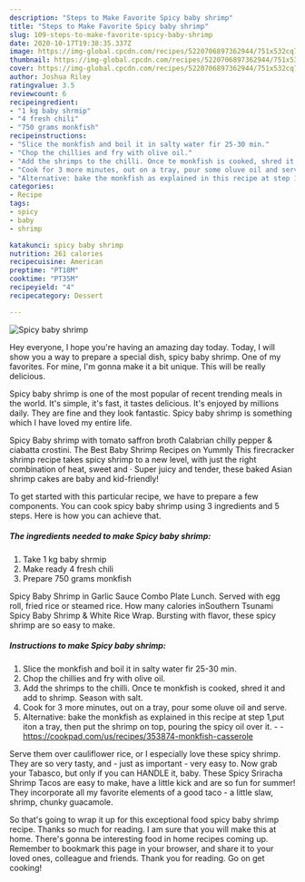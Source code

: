 ```yaml
---
description: "Steps to Make Favorite Spicy baby shrimp"
title: "Steps to Make Favorite Spicy baby shrimp"
slug: 109-steps-to-make-favorite-spicy-baby-shrimp
date: 2020-10-17T19:38:35.337Z
image: https://img-global.cpcdn.com/recipes/5220706897362944/751x532cq70/spicy-baby-shrimp-recipe-main-photo.jpg
thumbnail: https://img-global.cpcdn.com/recipes/5220706897362944/751x532cq70/spicy-baby-shrimp-recipe-main-photo.jpg
cover: https://img-global.cpcdn.com/recipes/5220706897362944/751x532cq70/spicy-baby-shrimp-recipe-main-photo.jpg
author: Joshua Riley
ratingvalue: 3.5
reviewcount: 6
recipeingredient:
- "1 kg baby shrmip"
- "4 fresh chili"
- "750 grams monkfish"
recipeinstructions:
- "Slice the monkfish and boil it in salty water fir 25-30 min."
- "Chop the chillies and fry with olive oil."
- "Add the shrimps to the chilli. Once te monkfish is cooked, shred it and add to shrimp. Season with salt."
- "Cook for 3 more minutes, out on a tray, pour some oluve oil and serve."
- "Alternative: bake the monkfish as explained in this recipe at step 1,put iton a tray, then put the shrimp on top, pouring the spicy oil over it.  https://cookpad.com/us/recipes/353874-monkfish-casserole"
categories:
- Recipe
tags:
- spicy
- baby
- shrimp

katakunci: spicy baby shrimp 
nutrition: 261 calories
recipecuisine: American
preptime: "PT18M"
cooktime: "PT35M"
recipeyield: "4"
recipecategory: Dessert

---
```



![Spicy baby shrimp](https://img-global.cpcdn.com/recipes/5220706897362944/751x532cq70/spicy-baby-shrimp-recipe-main-photo.jpg)

Hey everyone, I hope you're having an amazing day today. Today, I will show you a way to prepare a special dish, spicy baby shrimp. One of my favorites. For mine, I'm gonna make it a bit unique. This will be really delicious.

Spicy baby shrimp is one of the most popular of recent trending meals in the world. It's simple, it's fast, it tastes delicious. It's enjoyed by millions daily. They are fine and they look fantastic. Spicy baby shrimp is something which I have loved my entire life.

Spicy Baby shrimp with tomato saffron broth Calabrian chilly pepper &amp; ciabatta crostini. The Best Baby Shrimp Recipes on Yummly This firecracker shrimp recipe takes spicy shrimp to a new level, with just the right combination of heat, sweet and · Super juicy and tender, these baked Asian shrimp cakes are baby and kid-friendly!


To get started with this particular recipe, we have to prepare a few components. You can cook spicy baby shrimp using 3 ingredients and 5 steps. Here is how you can achieve that.

<!--inarticleads1-->

##### The ingredients needed to make Spicy baby shrimp:

1. Take 1 kg baby shrmip
1. Make ready 4 fresh chili
1. Prepare 750 grams monkfish


Spicy Baby Shrimp in Garlic Sauce Combo Plate Lunch. Served with egg roll, fried rice or steamed rice. How many calories inSouthern Tsunami Spicy Baby Shrimp &amp; White Rice Wrap. Bursting with flavor, these spicy shrimp are so easy to make. 

<!--inarticleads2-->

##### Instructions to make Spicy baby shrimp:

1. Slice the monkfish and boil it in salty water fir 25-30 min.
1. Chop the chillies and fry with olive oil.
1. Add the shrimps to the chilli. Once te monkfish is cooked, shred it and add to shrimp. Season with salt.
1. Cook for 3 more minutes, out on a tray, pour some oluve oil and serve.
1. Alternative: bake the monkfish as explained in this recipe at step 1,put iton a tray, then put the shrimp on top, pouring the spicy oil over it. -  - https://cookpad.com/us/recipes/353874-monkfish-casserole


Serve them over cauliflower rice, or I especially love these spicy shrimp. They are so very tasty, and - just as important - very easy to. Now grab your Tabasco, but only if you can HANDLE it, baby. These Spicy Sriracha Shrimp Tacos are easy to make, have a little kick and are so fun for summer! They incorporate all my favorite elements of a good taco - a little slaw, shrimp, chunky guacamole. 

So that's going to wrap it up for this exceptional food spicy baby shrimp recipe. Thanks so much for reading. I am sure that you will make this at home. There's gonna be interesting food in home recipes coming up. Remember to bookmark this page in your browser, and share it to your loved ones, colleague and friends. Thank you for reading. Go on get cooking!
